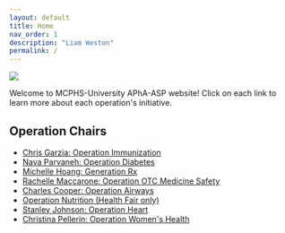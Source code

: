 ```yaml
---
layout: default
title: Home
nav_order: 1
description: "Liam Weston"
permalink: /
---
```


<img src="https://www.google.com/url?sa=i&url=http%3A%2F%2Fwww.pharmacistsprovidecare.com%2Fapha-asp-logos-downloading&psig=AOvVaw0tGiVMZcktk6HFKyUiKNuG&ust=1605826253368000&source=images&cd=vfe&ved=0CAIQjRxqFwoTCLCnnI2Xje0CFQAAAAAdAAAAABAD" class="inline"/>

Welcome to MCPHS-University APhA-ASP website! Click on each link to learn more about each operation's initiative. 

## Operation Chairs

- [Chris Garzia: Operation Immunization](https://user-images.githubusercontent.com/74032837/98879780-4ba6af80-2454-11eb-9d77-4ddccb7aaa33.png)
- [Nava Parvaneh: Operation Diabetes](https://user-images.githubusercontent.com/74032837/98879826-6a0cab00-2454-11eb-9d9e-374c52d0f974.png)
- [Michelle Hoang: Generation Rx](https://user-images.githubusercontent.com/74032837/98879915-97595900-2454-11eb-80f2-a71e8c3be886.png)
- [Rachelle Maccarone: Operation OTC Medicine Safety](https://user-images.githubusercontent.com/74032837/98880012-c7086100-2454-11eb-8cde-b80ce1cbc707.png)
- [Charles Cooper: Operation Airways](https://user-images.githubusercontent.com/74032837/98880484-d5a34800-2455-11eb-80b3-26c7e0cec190.png)
- [Operation Nutrition (Health Fair only)](https://user-images.githubusercontent.com/74032837/98884857-ef955880-245e-11eb-83e3-7df3f9ff8c7e.png)
- [Stanley Johnson: Operation Heart](https://user-images.githubusercontent.com/74032837/98881529-39c70b80-2458-11eb-97d8-f5e57b51ae18.PNG)
- [Christina Pellerin: Operation Women's Health](https://user-images.githubusercontent.com/74032837/98885578-4b141600-2460-11eb-9a3e-a22869a156b2.png)
